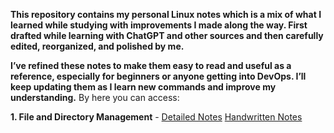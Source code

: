 **This repository contains my personal Linux notes which is a mix of what I learned while studying with improvements I made along the way. First drafted while learning with ChatGPT and other sources and then carefully edited, reorganized, and polished by me.**
 
 **I’ve refined these notes to make them easy to read and useful as a reference, especially for beginners or anyone getting into DevOps. I’ll keep updating them as I learn new commands and improve my understanding.**
By here you can access:

**1. File and Directory Management** - [Detailed Notes](./Linux%20Commands/01_File%20and%20Directory%20Management/Detailed%20notes.md) [Handwritten Notes](././Linux%20Commands/01_File%20and%20Directory%20Management/Handwritten%20notes.md)











